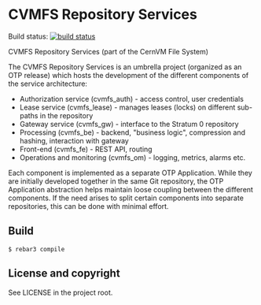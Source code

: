 CVMFS Repository Services
=========================

Build status: [![build status](https://travis-ci.org/cvmfs/cvmfs_services.svg?branch=master)](https://travis-ci.org/cvmfs/cvmfs_services)

CVMFS Repository Services (part of the CernVM File System)

The CVMFS Repository Services is an umbrella project (organized as an OTP release) which hosts the
development of the different components of the service architecture:

+ Authorization service (cvmfs_auth) - access control, user credentials
+ Lease service (cvmfs_lease) - manages leases (locks) on different sub-paths in the repository
+ Gateway service (cvmfs_gw) - interface to the Stratum 0 repository
+ Processing (cvmfs_be) - backend, "business logic", compression and hashing, interaction with gateway
+ Front-end (cvmfs_fe) - REST API, routing
+ Operations and monitoring (cvmfs_om) - logging, metrics, alarms etc.

Each component is implemented as a separate OTP Application. While they are initially developed
together in the same Git repository, the OTP Application abstraction helps maintain loose coupling
between the different components. If the need arises to split certain components into separate
repositories, this can be done with minimal effort.

Build
-----

    $ rebar3 compile

License and copyright
---------------------

See LICENSE in the project root.

